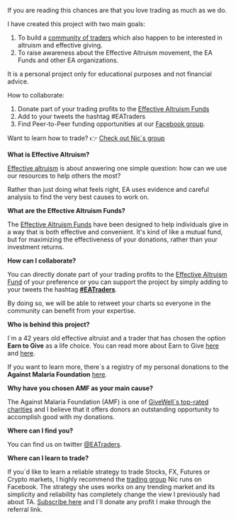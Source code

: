 If you are reading this chances are that you love trading as much as we do. 

I have created this project with two main goals:

1. To build a <a href="https://twitter.com/eatraders">community of traders</a> which also happen to be interested in altruism and effective giving. 
2. To raise awareness about the Effective Altruism movement, the EA Funds and other EA organizations.

It is a personal project only for educational purposes and not financial advice. 

How to collaborate:   

1. Donate part of your trading profits to the <a href="https://app.effectivealtruism.org/funds">Effective Altruism Funds</a> 
2. Add to your tweets the hashtag #EATraders
3. Find Peer-to-Peer funding opportunities at our <a href="https://www.facebook.com/groups/EffectiveAltruismTraders">Facebook group</a>.

Want to learn how to trade? 👉 <a href="http://22s.com/023174/knm5">Check out Nic´s group</a>

<b>What is Effective Altruism?</b>  

<a href="https://www.effectivealtruism.org/">Effective altruism</a> is about answering one simple question: how can we use our resources to help others the most?

Rather than just doing what feels right, EA uses evidence and careful analysis to find the very best causes to work on.

<b>What are the Effective Altruism Funds?</b>

The <a href="https://app.effectivealtruism.org/funds">Effective Altruism Funds</a> have been designed  to help individuals give in a way that is both effective and convenient. It's kind of like a mutual fund, but for maximizing the effectiveness of your donations, rather than your investment returns.

<b>How can I collaborate?</b>

You can directly donate part of your trading profits to the <a href="https://app.effectivealtruism.org/funds/global-development">Effective Altruism Fund</a> of your preference or you can support the project by simply adding to your tweets the hashtag [<b>#EATraders</b>](https://twitter.com/eatraders). 

By doing so, we will be able to retweet your charts so everyone in the community can benefit from your expertise.

<b>Who is behind this project?</b>

I´m a 42 years old effective altruist and a trader that has chosen the option <b>Earn to Give</b> as a life choice. You can read more about Earn to Give <a href="https://en.wikipedia.org/wiki/Earning_to_give">here</a> and <a href="https://80000hours.org/articles/earning-to-give/">here</a>.

If you want to learn more, there´s a registry of my personal donations to the <b>Against Malaria Foundation</b> <a href="https://www.AgainstMalaria.com/EffectiveAltruismTrader">here</a>.

<b>Why have you chosen AMF as your main cause?</b>

The Against Malaria Foundation (AMF) is one of <a href="https://www.givewell.org/">GiveWell´s top-rated charities</a> and I believe that it offers donors an outstanding opportunity to accomplish good with my donations.

<b>Where can I find you?</b>

You can find us on twitter <a href="https://twitter.com/eatraders">@EATraders</a>.

<b>Where can I learn to trade?</b>

If you´d like to learn a reliable strategy to trade Stocks, FX, Futures or Crypto markets, I highly recommend the <a href="http://22s.com/023174/knm5">trading group</a> Nic runs on Facebook. The strategy she uses works on any trending market and its simplicity and reliability has completely change the view I previously had about TA. <a href="http://22s.com/023174/knm5">Subscribe here</a> and I´ll donate any profit I make through the referral link.
